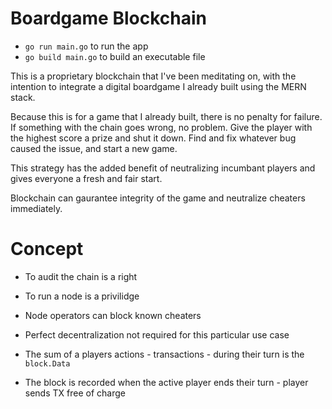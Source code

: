 # Boardgame Blockchain

-   `go run main.go` to run the app
-   `go build main.go` to build an executable file

This is a proprietary blockchain that I've been meditating on, with the intention to integrate a digital boardgame I already built using the MERN stack.

Because this is for a game that I already built, there is no penalty for failure. If something with the chain goes wrong, no problem. Give the player with the highest score a prize and shut it down. Find and fix whatever bug caused the issue, and start a new game.

This strategy has the added benefit of neutralizing incumbant players and gives everyone a fresh and fair start.

Blockchain can gaurantee integrity of the game and neutralize cheaters immediately.

# Concept

-   To audit the chain is a right

-   To run a node is a privilidge

-   Node operators can block known cheaters

-   Perfect decentralization not required for this particular use case

-   The sum of a players actions - transactions - during their turn is the `block.Data`

-   The block is recorded when the active player ends their turn - player sends TX free of charge
